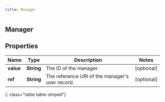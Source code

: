 ```yaml
---
title: Manager
---
```

## Manager


## Properties

| Name | Type | Description | Notes |
| ------------ | ------------- | ------------- | ------------- |
| **value** | <!----><!---->**String**<!----> | The ID of the manager. |  [optional] |
| **ref** | <!----><!---->**String**<!----> | The reference URI of the manager's user record. |  [optional] |
{: class="table table-striped"}



